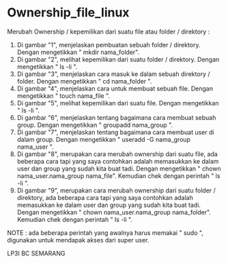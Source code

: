 Ownership_file_linux
====================

Merubah Ownership / kepemilikan dari suatu file atau folder / direktory :

1. Di gambar "1", menjelaskan pembuatan sebuah folder / direktory. Dengan mengetikkan " mkdir nama_folder".
2. Di gambar "2", melihat kepemilikan dari suatu folder / direktory. Dengan mengetikkan " ls -li ".
3. Di gambar "3", menjelaskan cara masuk ke dalam sebuah direktory / folder. Dengan mengetikkan " cd nama_folder ".
4. Di gambar "4", menjelaskan cara untuk membuat sebuah file. Dengan mengetikkan " touch nama_file ".
5. Di gambar "5", melihat kepemilikan dari suatu file. Dengan mengetikkan " ls -li ".
6. Di gambar "6", menjelaskan tentang bagaimana cara membuat sebuah group. Dengan mengetikkan " groupadd nama_group ".
7. Di gambar "7", menjelaskan tentang bagaimana cara membuat user di dalam group. Dengan mengetikkan " useradd -G nama_group nama_user ".
8. Di gambar "8", merupakan cara merubah ownership dari suatu file, ada beberapa cara tapi yang saya contohkan adalah memasukkan ke dalam user dan group yang sudah kita buat tadi. Dengan mengetikkan " chown nama_user.nama_group nama_file". Kemudian chek dengan perintah " ls -li ".
9. Di gambar "9", merupakan cara merubah ownership dari suatu folder / direktory, ada beberapa cara tapi yang saya contohkan adalah memasukkan ke dalam user dan group yang sudah kita buat tadi. Dengan mengetikkan " chown nama_user.nama_group nama_folder". Kemudian chek dengan perintah " ls -li ".

NOTE : ada beberapa perintah yang awalnya harus memakai " sudo ", digunakan untuk mendapak akses dari super user.

LP3I BC SEMARANG
